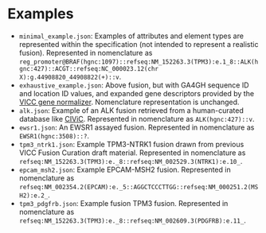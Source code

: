 # Examples

* `minimal_example.json`: Examples of attributes and element types are represented within the specification (not intended to represent a realistic fusion). Represented in nomenclature as `reg_promoter@BRAF(hgnc:1097)::refseq:NM_152263.3(TPM3):e.1_8::ALK(hgnc:427)::ACGT::refseq:NC_000023.12(chr X):g.44908820_44908822(+)::v`.
* `exhaustive_example.json`: Above fusion, but with GA4GH sequence ID and location ID values, and expanded gene descriptors provided by the [VICC gene normalizer](https://github.com/cancervariants/gene-normalization). Nomenclature representation is unchanged.
* `alk.json`: Example of an ALK fusion retrieved from a human-curated database like [CIViC](https://civicdb.org/events/genes/1/summary/variants/552/summary#variant). Represented in nomenclature as `ALK(hgnc:427)::v`.
* `ewsr1.json`: An EWSR1 assayed fusion. Represented in nomenclature as `EWSR1(hgnc:3508)::?`.
* `tpm3_ntrk1.json`: Example TPM3-NTRK1 fusion drawn from previous VICC Fusion Curation draft material. Represented in nomenclature as `refseq:NM_152263.3(TPM3):e._8::refseq:NM_002529.3(NTRK1):e.10_`.
* `epcam_msh2.json`: Example EPCAM-MSH2 fusion. Represented in nomenclature as `refseq:NM_002354.2(EPCAM):e._5::AGGCTCCCTTGG::refseq:NM_000251.2(MSH2):e.2_`.
* `tpm3_pdgfrb.json`: Example fusion TPM3 fusion. Represented in nomenclature as `refseq:NM_152263.3(TPM3):e._8::refseq:NM_002609.3(PDGFRB):e.11_`.
